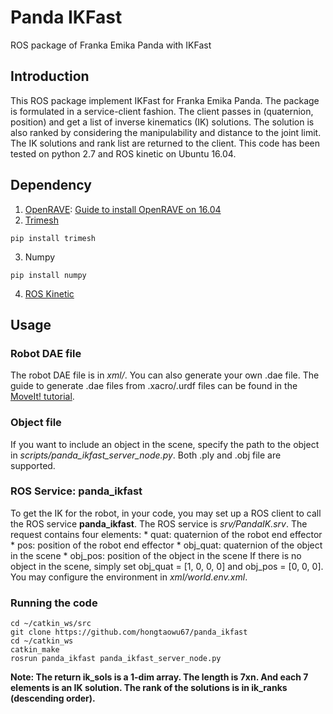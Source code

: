 # Panda IKFast
ROS package of Franka Emika Panda with IKFast

## Introduction
This ROS package implement IKFast for Franka Emika Panda. The package is formulated in a service-client fashion. The client passes in (quaternion, position) and get a list of inverse kinematics (IK) solutions. The solution is also ranked by considering the manipulability and distance to the joint limit. The IK solutions and rank list are returned to the client. This code has been tested on python 2.7 and ROS kinetic on Ubuntu 16.04.

## Dependency
1. [OpenRAVE](http://openrave.org/): [Guide to install OpenRAVE on 16.04](https://scaron.info/teaching/installing-openrave-on-ubuntu-16.04.html)
2. [Trimesh](https://github.com/mikedh/trimesh)
```
pip install trimesh
```
3. Numpy
```
pip install numpy
```
4. [ROS Kinetic](http://wiki.ros.org/kinetic/Installation/Ubuntu)

## Usage

### Robot DAE file
The robot DAE file is in _xml/_. You can also generate your own .dae file. The guide to generate .dae files from .xacro/.urdf files can be found in the [MoveIt! tutorial](http://docs.ros.org/en/kinetic/api/moveit_tutorials/html/doc/ikfast/ikfast_tutorial.html).

### Object file
If you want to include an object in the scene, specify the path to the object in *scripts/panda_ikfast_server_node.py*. Both .ply and .obj file are supported.

### ROS Service: panda_ikfast
To get the IK for the robot, in your code, you may set up a ROS client to call the ROS service **panda_ikfast**. The ROS service is *srv/PandaIK.srv*. The request contains four elements:
    * quat: quaternion of the robot end effector
    * pos: position of the robot end effector
    * obj_quat: quaternion of the object in the scene
    * obj_pos: position of the object in the scene
If there is no object in the scene, simply set obj_quat = [1, 0, 0, 0] and obj_pos = [0, 0, 0]. You may configure the environment in *xml/world.env.xml*.

### Running the code
```
cd ~/catkin_ws/src
git clone https://github.com/hongtaowu67/panda_ikfast
cd ~/catkin_ws
catkin_make
rosrun panda_ikfast panda_ikfast_server_node.py
```
__Note: The return ik_sols is a 1-dim array. The length is 7xn. And each 7 elements is an IK solution. The rank of the solutions is in ik_ranks (descending order).__